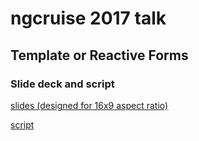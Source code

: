 # ngcruise 2017 talk
## Template or Reactive Forms
### Slide deck and script
[slides (designed for 16x9 aspect ratio)](http://jschwarty.github.io/ngcruise-2017-slides)

[script](script.md)